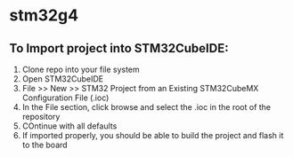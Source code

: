 # stm32g4

## To Import project into STM32CubeIDE:
1. Clone repo into your file system
2. Open STM32CubeIDE
3. File >> New >> STM32 Project from an Existing STM32CubeMX Configuration File (.ioc)
4. In the File section, click browse and select the .ioc in the root of the repository
5. COntinue with all defaults
6. If imported properly, you should be able to build the project and flash it to the board
